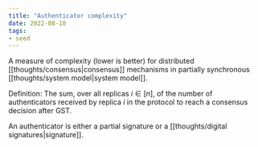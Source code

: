 ```yaml
---
title: "Authenticator complexity"
date: 2022-08-10
tags:
- seed
---
```


A measure of complexity (lower is better) for distributed [[thoughts/consensus|consensus]] mechanisms in partially synchronous [[thoughts/system model|system model]].

Definition: The sum, over all replicas $i \in [ n ]$, of the number of authenticators received by replica $i$ in the protocol to reach a consensus decision after GST.

An authenticator is either a partial signature or a [[thoughts/digital signatures|signature]].
